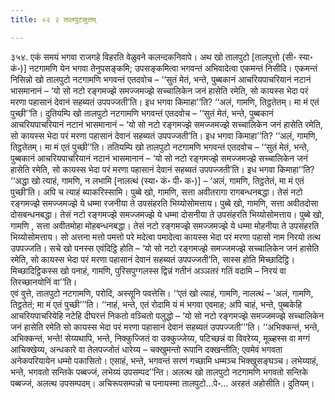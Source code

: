 ```yaml
---
title: ०२ २ तालपुटसुत्तम्

---
```


३५४. एकं समयं भगवा राजगहे विहरति वेळुवने कलन्दकनिवापे। अथ खो तालपुटो [तालपुत्तो (सी॰ स्या॰ कं॰)] नटगामणि येन भगवा तेनुपसङ्कमि; उपसङ्कमित्वा भगवन्तं अभिवादेत्वा एकमन्तं निसीदि। एकमन्तं निसिन्नो खो तालपुटो नटगामणि भगवन्तं एतदवोच – ‘‘सुतं मेतं, भन्ते, पुब्बकानं आचरियपाचरियानं नटानं भासमानानं – ‘यो सो नटो रङ्गमज्झे समज्जमज्झे सच्चालिकेन जनं हासेति रमेति, सो कायस्स भेदा परं मरणा पहासानं देवानं सहब्यतं उपपज्जती’ति। इध भगवा किमाहा’’ति? ‘‘अलं, गामणि, तिट्ठतेतम्। मा मं एतं पुच्छी’’ति। दुतियम्पि खो तालपुटो नटगामणि भगवन्तं एतदवोच – ‘‘सुतं मेतं, भन्ते, पुब्बकानं आचरियपाचरियानं नटानं भासमानानं – ‘यो सो नटो रङ्गमज्झे समज्जमज्झे सच्चालिकेन जनं हासेति रमेति, सो कायस्स भेदा परं मरणा पहासानं देवानं सहब्यतं उपपज्जती’ति। इध भगवा किमाहा’’ति? ‘‘अलं, गामणि, तिट्ठतेतम्। मा मं एतं पुच्छी’’ति। ततियम्पि खो तालपुटो नटगामणि भगवन्तं एतदवोच – ‘‘सुतं मेतं, भन्ते, पुब्बकानं आचरियपाचरियानं नटानं भासमानानं – ‘यो सो नटो रङ्गमज्झे समज्जमज्झे सच्चालिकेन जनं हासेति रमेति, सो कायस्स भेदा परं मरणा पहासानं देवानं सहब्यतं उपपज्जती’ति। इध भगवा किमाहा’’ति?  
‘‘अद्धा खो त्याहं, गामणि, न लभामि [नालत्थं (स्या॰ कं॰ पी॰ क॰)] – ‘अलं, गामणि, तिट्ठतेतं, मा मं एतं पुच्छी’ति। अपि च त्याहं ब्याकरिस्सामि। पुब्बे खो, गामणि, सत्ता अवीतरागा रागबन्धनबद्धा। तेसं नटो रङ्गमज्झे समज्जमज्झे ये धम्मा रजनीया ते उपसंहरति भिय्योसोमत्ताय। पुब्बे खो, गामणि, सत्ता अवीतदोसा दोसबन्धनबद्धा। तेसं नटो रङ्गमज्झे समज्जमज्झे ये धम्मा दोसनीया ते उपसंहरति भिय्योसोमत्ताय। पुब्बे खो, गामणि , सत्ता अवीतमोहा मोहबन्धनबद्धा। तेसं नटो रङ्गमज्झे समज्जमज्झे ये धम्मा मोहनीया ते उपसंहरति भिय्योसोमत्ताय। सो अत्तना मत्तो पमत्तो परे मदेत्वा पमादेत्वा कायस्स भेदा परं मरणा पहासो नाम निरयो तत्थ उपपज्जति। सचे खो पनस्स एवंदिट्ठि होति – ‘यो सो नटो रङ्गमज्झे समज्जमज्झे सच्चालिकेन जनं हासेति रमेति, सो कायस्स भेदा परं मरणा पहासानं देवानं सहब्यतं उपपज्जती’ति, सास्स होति मिच्छादिट्ठि। मिच्छादिट्ठिकस्स खो पनाहं, गामणि, पुरिसपुग्गलस्स द्विन्नं गतीनं अञ्ञतरं गतिं वदामि – निरयं वा तिरच्छानयोनिं वा’’ति।  
एवं वुत्ते, तालपुटो नटगामणि, परोदि, अस्सूनि पवत्तेसि। ‘‘एतं खो त्याहं, गामणि, नालत्थं – ‘अलं, गामणि, तिट्ठतेतं; मा मं एतं पुच्छी’’’ति। ‘‘नाहं, भन्ते, एतं रोदामि यं मं भगवा एवमाह; अपि चाहं, भन्ते, पुब्बकेहि आचरियपाचरियेहि नटेहि दीघरत्तं निकतो वञ्चितो पलुद्धो – ‘यो सो नटो रङ्गमज्झे समज्जमज्झे सच्चालिकेन जनं हासेति रमेति सो कायस्स भेदा परं मरणा पहासानं देवानं सहब्यतं उपपज्जती’’’ति। ‘‘अभिक्कन्तं, भन्ते, अभिक्कन्तं, भन्ते! सेय्यथापि, भन्ते, निक्कुज्जितं वा उक्कुज्जेय्य, पटिच्छन्नं वा विवरेय्य, मूळ्हस्स वा मग्गं आचिक्खेय्य, अन्धकारे वा तेलपज्जोतं धारेय्य – चक्खुमन्तो रूपानि दक्खन्तीति; एवमेवं भगवता अनेकपरियायेन धम्मो पकासितो। एसाहं, भन्ते, भगवन्तं सरणं गच्छामि धम्मञ्च भिक्खुसङ्घञ्च। लभेय्याहं, भन्ते, भगवतो सन्तिके पब्बज्जं, लभेय्यं उपसम्पद’’न्ति। अलत्थ खो तालपुटो नटगामणि भगवतो सन्तिके पब्बज्जं, अलत्थ उपसम्पदम्। अचिरूपसम्पन्नो च पनायस्मा तालपुटो…पे॰… अरहतं अहोसीति। दुतियम्।  


